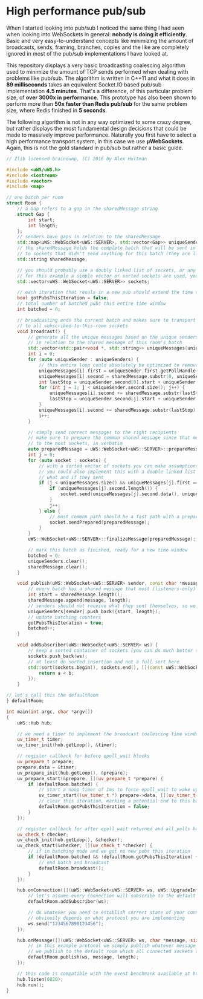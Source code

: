 # High performance pub/sub
When I started looking into pub/sub I noticed the same thing I had seen when looking into WebSockets in general: **nobody is doing it efficiently**. Basic and very easy-to-understand concepts like minimizing the amount of broadcasts, sends, framing, branches, copies and the like are completely ignored in most of the pub/sub implementations I have looked at.

This repository displays a very basic broadcasting coalescing algorithm used to minimize the amount of TCP sends performed when dealing with problems like pub/sub. The algorithm is written in C++11 and what it does in **89 milliseconds** takes an equivalent Socket.IO based pub/sub implementation **4.5 minutes**. That's a difference, of this particular problem size, of **over 3000x in performance**. This prototype has also been shown to perform more than **50x faster than Redis pub/sub** for the same problem size, where Redis finished in **5 seconds**.

The following algorithm is not in any way optimized to some crazy degree, but rather displays the most fundamental design decisions that could be made to massively improve performance. Naturally you first have to select a high performance transport system, in this case we use **µWebSockets**. Again, this is not the gold standard in pub/sub but rather a basic guide.

```c++
// Zlib licensed braindump, (C) 2016 by Alex Hultman

#include <uWS/uWS.h>
#include <iostream>
#include <vector>
#include <map>

// one batch per room
struct Room {
    // a Gap refers to a gap in the sharedMessage string
    struct Gap {
        int start;
        int length;
    };
    // senders have gaps in relation to the sharedMessage
    std::map<uWS::WebSocket<uWS::SERVER>, std::vector<Gap>> uniqueSenders;
    // the sharedMessage holds the complete batch that will be sent in verbatim
    // to sockets that didn't send anything for this batch (they are listeners-only)
    std::string sharedMessage;

    // you should probably use a doubly linked list of sockets, or any other container instead
    // for this example a simple vector or sorted sockets are used, your implementation can vary
    std::vector<uWS::WebSocket<uWS::SERVER>> sockets;

    // each iteration that resuls in a new pub should extend the time window of the batching
    bool gotPubsThisIteration = false;
    // total number of batched pubs this entire time window
    int batched = 0;

    // broadcasting ends the current batch and makes sure to transport the enqueued publications
    // to all subscribed-to-this-room sockets
    void broadcast() {
        // generate all the unique messages based on the unique senders and their gaps
        // in relation to the shared message of this room's batch
        std::vector<std::pair<void *, std::string>> uniqueMessages(uniqueSenders.size());
        int i = 0;
        for (auto uniqueSender : uniqueSenders) {
            // this entire loop could absolutely be optimized to remove redundant copies and appends
            uniqueMessages[i].first = uniqueSender.first.getPollHandle();
            uniqueMessages[i].second = sharedMessage.substr(0, uniqueSender.second[0].start);
            int lastStop = uniqueSender.second[0].start + uniqueSender.second[0].length;
            for (int j = 1; j < uniqueSender.second.size(); j++) {
                uniqueMessages[i].second += sharedMessage.substr(lastStop, uniqueSender.second[j].start - lastStop);
                lastStop = uniqueSender.second[j].start + uniqueSender.second[j].length;
            }
            uniqueMessages[i].second += sharedMessage.substr(lastStop);
            i++;
        }

        // simply send correct messages to the right recipients
        // make sure to prepare the common shared message since that message will be sent
        // to the most sockets, in verbatim
        auto preparedMessage = uWS::WebSocket<uWS::SERVER>::prepareMessage((char *) sharedMessage.data(), sharedMessage.length(), uWS::OpCode::TEXT, false);
        int j = 0;
        for (auto socket : sockets) {
            // with a sorted vector of sockets you can make assumptions to your search algorithm
            // you could also implement this with a double linked list where you rearrange sockets based on
            // what and if they sent
            if (j < uniqueMessages.size() && uniqueMessages[j].first == socket.getPollHandle()) {
                if (uniqueMessages[j].second.length()) {
                    socket.send(uniqueMessages[j].second.data(), uniqueMessages[j].second.length(), uWS::OpCode::TEXT);
                }
                j++;
            } else {
                // most common path should be a fast path with a prepared message
                socket.sendPrepared(preparedMessage);
            }
        }
        uWS::WebSocket<uWS::SERVER>::finalizeMessage(preparedMessage);

        // mark this batch as finished, ready for a new time window
        batched = 0;
        uniqueSenders.clear();
        sharedMessage.clear();
    }

    void publish(uWS::WebSocket<uWS::SERVER> sender, const char *message, size_t length) {
        // every batch has a shared message that most (listeners-only) will receive
        int start = sharedMessage.length();
        sharedMessage.append(message, length);
        // senders should not receive what they sent themselves, so we add a gap to this sender
        uniqueSenders[sender].push_back({start, length});
        // update batching counters
        gotPubsThisIteration = true;
        batched++;
    }

    void addSubscriber(uWS::WebSocket<uWS::SERVER> ws) {
        // keep a sorted container of sockets (you can do much better than this!)
        sockets.push_back(ws);
        // at least do sorted insertion and not a full sort here
        std::sort(sockets.begin(), sockets.end(), [](const uWS::WebSocket<uWS::SERVER> &a, const uWS::WebSocket<uWS::SERVER> &b) {
            return a < b;
        });
    }

// let's call this the defaultRoom
} defaultRoom;

int main(int argc, char *argv[])
{
    uWS::Hub hub;

    // we need a timer to implement the broadcast coalescing time window
    uv_timer_t timer;
    uv_timer_init(hub.getLoop(), &timer);

    // register callback for before epoll_wait blocks
    uv_prepare_t prepare;
    prepare.data = &timer;
    uv_prepare_init(hub.getLoop(), &prepare);
    uv_prepare_start(&prepare, [](uv_prepare_t *prepare) {
        if (defaultRoom.batched) {
            // start a noop timer of 1ms to force epoll_wait to wake up in a while
            uv_timer_start((uv_timer_t *) prepare->data, [](uv_timer_t *t) {}, 1, 0);
            // clear this iteration, marking a potential end to this batch
            defaultRoom.gotPubsThisIteration = false;
        }
    });

    // register callback for after epoll_wait returned and all polls have been handled
    uv_check_t checker;
    uv_check_init(hub.getLoop(), &checker);
    uv_check_start(&checker, [](uv_check_t *checker) {
        // if in batching mode and we got no new pubs this iteration
        if (defaultRoom.batched && !defaultRoom.gotPubsThisIteration) {
            // end batch and broadcast
            defaultRoom.broadcast();
        }
    });

    hub.onConnection([](uWS::WebSocket<uWS::SERVER> ws, uWS::UpgradeInfo ui) {
        // let's assume every connection will subscribe to the default room
        defaultRoom.addSubscriber(ws);

        // do whatever you need to establish correct state of your connection
        // obviously depends on what protocol you are implementing
        ws.send("1234567890123456");
    });

    hub.onMessage([](uWS::WebSocket<uWS::SERVER> ws, char *message, size_t length, uWS::OpCode cpCode) {
        // in this example protocol we simply publish whatever message we get sent to us
        // we publish to the default room which all connected sockets are subscribed to
        defaultRoom.publish(ws, message, length);
    });

    // this code is compatible with the event benchmark available at https://github.com/deepstreamIO/deepstream.io-benchmarks
    hub.listen(6020);
    hub.run();
}
```
